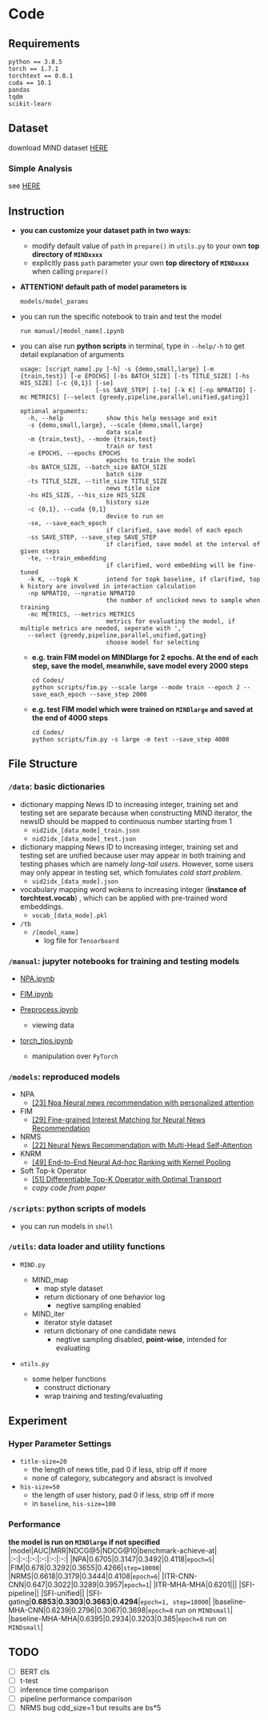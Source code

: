 # Code
## Requirements
```shell
python == 3.8.5
torch == 1.7.1
torchtext == 0.8.1
cuda == 10.1
pandas
tqdm
scikit-learn
```

## Dataset
download MIND dataset [HERE](https://msnews.github.io/)
### Simple Analysis
see [HERE](manual/Preprocess.ipynb)
## Instruction
- **you can customize your dataset path in two ways:**
  - modify default value of `path` in `prepare()` in `utils.py` to your own **top directory of `MINDxxxx`**
  - explicitly pass `path` parameter your own **top directory of `MINDxxxx`** when calling `prepare()`

- **ATTENTION! default path of model parameters is**
  ```
  models/model_params
  ``` 
  
- you can run the specific notebook to train and test the model
  ```shell
  run manual/[model_name].ipynb
  ```

- you can alse run **python scripts** in terminal, type in `--help/-h` to get detail explanation of arguments
  ```shell
  usage: [script_name].py [-h] -s {demo,small,large} [-m {train,test}] [-e EPOCHS] [-bs BATCH_SIZE] [-ts TITLE_SIZE] [-hs HIS_SIZE] [-c {0,1}] [-se]
                       [-ss SAVE_STEP] [-te] [-k K] [-np NPRATIO] [-mc METRICS] [--select {greedy,pipeline,parallel,unified,gating}]

  optional arguments:
    -h, --help            show this help message and exit
    -s {demo,small,large}, --scale {demo,small,large}
                          data scale
    -m {train,test}, --mode {train,test}
                          train or test
    -e EPOCHS, --epochs EPOCHS
                          epochs to train the model
    -bs BATCH_SIZE, --batch_size BATCH_SIZE
                          batch size
    -ts TITLE_SIZE, --title_size TITLE_SIZE
                          news title size
    -hs HIS_SIZE, --his_size HIS_SIZE
                          history size
    -c {0,1}, --cuda {0,1}
                          device to run on
    -se, --save_each_epoch
                          if clarified, save model of each epoch
    -ss SAVE_STEP, --save_step SAVE_STEP
                          if clarified, save model at the interval of given steps
    -te, --train_embedding
                          if clarified, word embedding will be fine-tuned
    -k K, --topk K        intend for topk baseline, if clarified, top k history are involved in interaction calculation
    -np NPRATIO, --npratio NPRATIO
                          the number of unclicked news to sample when training
    -mc METRICS, --metrics METRICS
                          metrics for evaluating the model, if multiple metrics are needed, seperate with ','
    --select {greedy,pipeline,parallel,unified,gating}
                          choose model for selecting
  ```
  - **e.g. train FIM model on MINDlarge for 2 epochs. At the end of each step, save the model, meanwhile, save model every 2000 steps**
    ```shell
    cd Codes/
    python scripts/fim.py --scale large --mode train --epoch 2 --save_each_epoch --save_step 2000
    ```
  - **e.g. test FIM model which were trained on `MINDlarge` and saved at the end of 4000 steps**
    ```shell
    cd Codes/
    python scripts/fim.py -s large -m test --save_step 4000
    ```

## File Structure
### `/data`: basic dictionaries
  - dictionary mapping News ID to increasing integer, training set and testing set are separate because when constructing MIND iterator, the newsID should be mapped to continuous number starting from 1
    - `nid2idx_[data_mode]_train.json`
    - `nid2idx_[data_mode]_test.json`
  - dictionary mapping News ID to increasing integer, training set and testing set are unified because user may appear in both training and testing phases which are namely *long-tail users*. However, some users may only appear in testing set, which fomulates *cold start problem*.
    - `uid2idx_[data_mode].json`
  - vocabulary mapping word wokens to increasing integer (**instance of torchtest.vocab**) , which can be applied with pre-trained word embeddings.
    - `vocab_[data_mode].pkl`
  - `/tb`
    - `/[model_name]`
      - log file for `Tensorboard`

### `/manual`: jupyter notebooks for training and testing models
  - [NPA.ipynb](manual/NPA.ipynb)
  - [FIM.ipynb](manual/FIM.ipynb)

  - [Preprocess.ipynb](manual/Preprocess.ipynb)
    - viewing data
  - [torch_tips.ipynb](manual/torch_tips.ipynb)
    - manipulation over `PyTorch`

### `/models`: reproduced models
  - NPA
    - [[23] Npa Neural news recommendation with personalized attention](https://dl.acm.org/doi/abs/10.1145/3292500.3330665)
    <!-- - ![](../Resources/npa_large_10.png) -->
  - FIM
    - [[29] Fine-grained Interest Matching for Neural News Recommendation](https://www.aclweb.org/anthology/2020.acl-main.77.pdf)
    <!-- - ![](../Resources/fim_small_6.png) -->
  - NRMS
    - [[22] Neural News Recommendation with Multi-Head Self-Attention](https://www.aclweb.org/anthology/D19-1671.pdf)
    <!-- - ![](../Resources/nrms_large_6.png) -->
  - KNRM
    - [[49] End-to-End Neural Ad-hoc Ranking with Kernel Pooling](https://dl.acm.org/doi/pdf/10.1145/3077136.3080809)
    <!-- - ![](../Resources/knrm_small_10.png) -->
  - Soft Top-k Operator 
    - [[51] Differentiable Top-K Operator with Optimal Transport](https://arxiv.org/pdf/2002.06504.pdf)
    - *copy code from paper*

### `/scripts`: python scripts of models
  - you can run models in `shell`

### `/utils`: data loader and utility functions
- `MIND.py`
  - MIND_map
    - map style dataset
    - return dictionary of one behavior log
      - negtive sampling enabled
  - MIND_iter
    - iterator style dataset
    - return dictionary of one candidate news
      - negtive sampling disabled, **point-wise**, intended for evaluating

- `utils.py`
  - some helper functions
    - construct dictionary
    - wrap training and testing/evaluating
## Experiment
### Hyper Parameter Settings
- `title-size=20`
  - the length of news title, pad 0 if less, strip off if more
  - none of category, subcategory and absract is involved
- `his-size=50`
  - the length of user history, pad 0 if less, strip off if more
  - in `baseline`, `his-size=100`

### Performance
**the model is run on `MINDlarge` if not specified**
|model|AUC|MRR|NDCG@5|NDCG@10|benchmark-achieve-at|
|:-:|:-:|:-:|:-:|:-:|:-:|
|NPA|$0.6705$|$0.3147$|$0.3492$|$0.4118$|`epoch=5`|
|FIM|$0.678$|$0.3292$|$0.3655$|$0.4266$|`step=10000`|
|NRMS|$0.6618$|$0.3179$|$0.3444$|$0.4108$|`epoch=6`|
|ITR-CNN-CNN|$0.647$|$0.3022$|$0.3289$|$0.3957$|`epoch=1`|
|ITR-MHA-MHA|$0.6201$|||
|SFI-pipeline||
|SFI-unified||
|SFI-gating|$\mathbf{0.6853}$|$\mathbf{0.3303}$|$\mathbf{0.3663}$|$\mathbf{0.4294}$|`epoch=1, step=18000`|
|baseline-MHA-CNN|$0.6239$|$0.2796$|$0.3067$|$0.3698$|`epoch=8` run on `MINDsmall`|
|baseline-MHA-MHA|$0.6395$|$0.2934$|$0.3203$|$0.385$|`epoch=8` run on `MINDsmall`|
## TODO
- [ ] BERT cls
- [ ] t-test
- [ ] inference time comparison
- [ ] pipeline performance comparison
- [ ] NRMS bug cdd_size=1 but results are bs*5